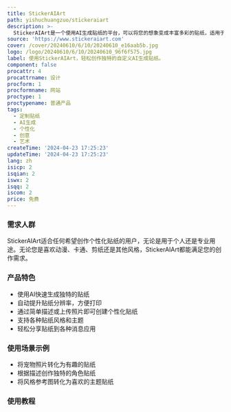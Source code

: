 ```yaml
---
title: StickerAIArt
path: yishuchuangzuo/stickeraiart
description: >-
  StickerAIArt是一个使用AI生成贴纸的平台，可以将您的想象变成丰富多彩的贴纸，适用于各种场合。它能够快速生成贴纸，无需复杂的图像编辑软件。您可以通过简单的描述或上传图片来创建个性化贴纸。
source: 'https://www.stickeraiart.com'
cover: /cover/20240610/6/10/20240610_e16aab5b.jpg
logo: /logo/20240610/6/10/20240610_96f6f575.jpg
label: 使用StickerAIArt，轻松创作独特的自定义AI生成贴纸。
component: false
procattr: 4
procattrname: 设计
procform: 1
procformname: 网站
proctype: 1
proctypename: 普通产品
tags:
  - 定制贴纸
  - AI生成
  - 个性化
  - 创意
  - 艺术
createTime: '2024-04-23 17:25:23'
updateTime: '2024-04-23 17:25:23'
lang: zh
isicp: 2
isqian: 2
iswx: 2
isqq: 2
iscom: 2
price: 免费
---
```




### 需求人群
StickerAIArt适合任何希望创作个性化贴纸的用户，无论是用于个人还是专业用途。无论您是喜欢动漫、卡通、剪纸还是其他风格，StickerAIArt都能满足您的创作需求。

### 产品特色
* 使用AI快速生成独特的贴纸
* 自动提升贴纸分辨率，方便打印
* 通过简单描述或上传照片即可创建个性化贴纸
* 支持各种贴纸风格和主题
* 轻松分享贴纸到各种消息应用

### 使用场景示例
* 将宠物照片转化为有趣的贴纸
* 根据描述创作独特的角色贴纸
* 将风格参考图转化为喜欢的主题贴纸

### 使用教程


  
